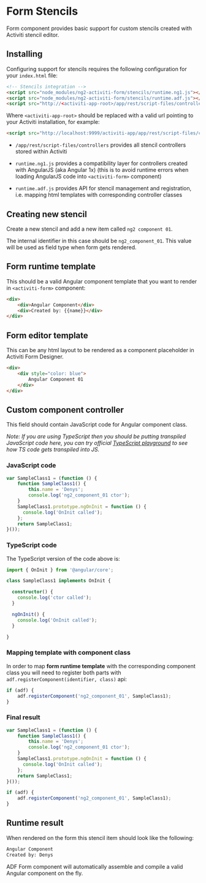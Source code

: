 # Form Stencils

Form component provides basic support for custom stencils created with Activiti stencil editor.

## Installing

Configuring support for stencils requires the following configuration for your `index.html` file:

```html
<!-- Stencils integration -->
<script src="node_modules/ng2-activiti-form/stencils/runtime.ng1.js"></script>
<script src="node_modules/ng2-activiti-form/stencils/runtime.adf.js"></script>
<script src="http://<activiti-app-root>/app/rest/script-files/controllers"></script>
```

Where `<activiti-app-root>` should be replaced with a valid url pointing to your Activiti installation, for example:

```html
<script src="http://localhost:9999/activiti-app/app/rest/script-files/controllers"></script>
```
- `/app/rest/script-files/controllers`
    provides all stencil controllers stored within Activiti

- `runtime.ng1.js`
    provides a compatibility layer for controllers created with AngularJS (aka Angular 1x)
    (this is to avoid runtime errors when loading AngularJS code into `<activiti-form>` component)

- `runtime.adf.js`
    provides API for stencil management and registration,
    i.e. mapping html templates with corresponding controller classes

## Creating new stencil

Create a new stencil and add a new item called `ng2 component 01`.

The internal identifier in this case should be `ng2_component_01`.
This value will be used as field type when form gets rendered.

## Form runtime template

This should be a valid Angular component template that you want to render in `<activiti-form>` component:

```html
<div>
    <div>Angular Component</div>
    <div>Created by: {{name}}</div>
</div>
```

## Form editor template

This can be any html layout to be rendered as a component placeholder in Activiti Form Designer.

```html
<div>
    <div style="color: blue">
        Angular Component 01
    </div>
</div>
```

## Custom component controller

This field should contain JavaScript code for Angular component class.

_Note: If you are using TypeScript then you should be putting transpiled JavaScript code here,
you can try official [TypeScript playground](http://www.typescriptlang.org/play/)
to see how TS code gets transpiled into JS._

### JavaScript code

```js
var SampleClass1 = (function () {
    function SampleClass1() {
        this.name = 'Denys';
        console.log('ng2_component_01 ctor');
    }
    SampleClass1.prototype.ngOnInit = function () {
      console.log('OnInit called');
    };
    return SampleClass1;
}());
```

### TypeScript code

The TypeScript version of the code above is:

```ts
import { OnInit } from '@angular/core';

class SampleClass1 implements OnInit {

  constructor() {
    console.log('ctor called');
  }

  ngOnInit() {
    console.log('OnInit called');
  }

}
```

### Mapping template with component class

In order to map **form runtime template** with the corresponding component class
you will need to register both parts with `adf.registerComponent(identifier, class)` api:

```js
if (adf) {
    adf.registerComponent('ng2_component_01', SampleClass1);
}
```

### Final result

```js
var SampleClass1 = (function () {
    function SampleClass1() {
        this.name = 'Denys';
        console.log('ng2_component_01 ctor');
    }
    SampleClass1.prototype.ngOnInit = function () {
      console.log('OnInit called');
    };
    return SampleClass1;
}());

if (adf) {
    adf.registerComponent('ng2_component_01', SampleClass1);
}
```

## Runtime result

When rendered on the form this stencil item should look like the following:

```html
Angular Component
Created by: Denys
```

ADF Form component will automatically assemble and compile a valid Angular component on the fly.